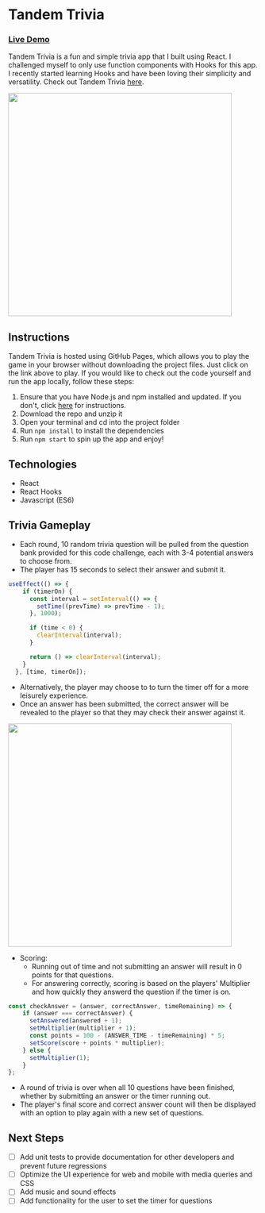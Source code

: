 # Tandem Trivia 
### [Live Demo](https://gordybullen.github.io/tandem-trivia/)
Tandem Trivia is a fun and simple trivia app that I built using React. I challenged myself to only use function components with Hooks for this app. I recently started learning Hooks and have been loving their simplicity and versatility. Check out Tandem Trivia [here](https://gordybullen.github.io/tandem-trivia/).

<img src="https://soundup-seeds.s3-us-west-1.amazonaws.com/tandem_trivia_menu.png" width=450 />

## Instructions
Tandem Trivia is hosted using GitHub Pages, which allows you to play the game in your browser without downloading the project files. Just click on the link above to play. 
If you would like to check out the code yourself and run the app locally, follow these steps:
1. Ensure that you have Node.js and npm installed and updated. If you don't, click [here](https://www.npmjs.com/get-npm) for instructions.
2. Download the repo and unzip it
3. Open your terminal and cd into the project folder
4. Run ```npm install``` to install the dependencies
5. Run ```npm start``` to spin up the app and enjoy!

## Technologies
- React
- React Hooks
- Javascript (ES6)

## Trivia Gameplay
- Each round, 10 random trivia question will be pulled from the question bank provided for this code challenge, each with 3-4 potential answers to choose from.
- The player has 15 seconds to select their answer and submit it.

``` javascript
useEffect(() => {
    if (timerOn) {
      const interval = setInterval(() => {
        setTime((prevTime) => prevTime - 1);
      }, 1000);

      if (time < 0) {
        clearInterval(interval);
      }

      return () => clearInterval(interval);
    }
  }, [time, timerOn]);
```

- Alternatively, the player may choose to to turn the timer off for a more leisurely experience.
- Once an answer has been submitted, the correct answer will be revealed to the player so that they may check their answer against it.

<img src="https://media.giphy.com/media/OewJCJDiXcVQ2ICKZR/giphy.gif" width="450"/>

- Scoring: 
  - Running out of time and not submitting an answer will result in 0 points for that questions.
  - For answering correctly, scoring is based on the players' Multiplier and how quickly they answerd the question if the timer is on.
  
``` javascript
const checkAnswer = (answer, correctAnswer, timeRemaining) => {
    if (answer === correctAnswer) {
      setAnswered(answered + 1);
      setMultiplier(multiplier + 1);
      const points = 100 - (ANSWER_TIME - timeRemaining) * 5;
      setScore(score + points * multiplier);
    } else {
      setMultiplier(1);
    }
};
```

 - A round of trivia is over when all 10 questions have been finished, whether by submitting an answer or the timer running out.
  - The player's final score and correct answer count will then be displayed with an option to play again with a new set of questions.

## Next Steps
- [ ] Add unit tests to provide documentation for other developers and prevent future regressions
- [ ] Optimize the UI experience for web and mobile with media queries and CSS
- [ ] Add music and sound effects
- [ ] Add functionality for the user to set the timer for questions
